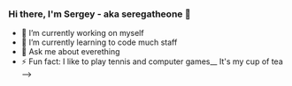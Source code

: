 ### Hi there, I'm Sergey - aka seregatheone 👋

- 🔭 I’m currently working on myself
- 🌱 I’m currently learning to code much staff
- 💬 Ask me about everething 
- ⚡ Fun fact: I like to play tennis and computer games__
              It's my cup of tea
-->
